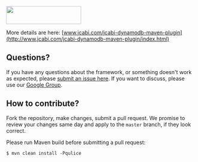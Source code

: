 <img src="http://img.jcabi.com/logo.png" width="200px" height="48px" />

More details are here: [www.jcabi.com/jcabi-dynamodb-maven-plugin](http://www.jcabi.com/jcabi-dynamodb-maven-plugin/index.html)

## Questions?

If you have any questions about the framework, or something doesn't work as expected,
please [submit an issue here](https://github.com/jcabi/jcabi-heroku-maven-plugin/issues/new).
If you want to discuss, please use our [Google Group](https://groups.google.com/forum/#!forum/jcabi).

## How to contribute?

Fork the repository, make changes, submit a pull request.
We promise to review your changes same day and apply to
the `master` branch, if they look correct.

Please run Maven build before submitting a pull request:

```
$ mvn clean install -Pqulice
```
